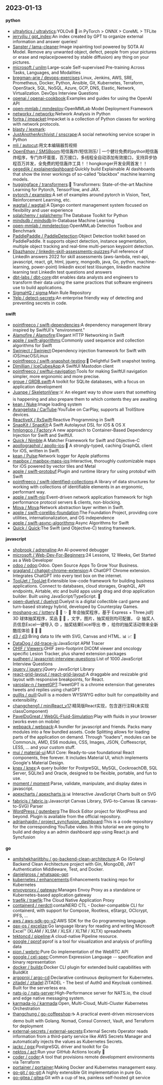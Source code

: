 ## 2023-01-13

#### python
* [ultralytics / ultralytics](https://github.com/ultralytics/ultralytics):YOLOv8
🚀
in PyTorch > ONNX > CoreML > TFLite
* [jerryjliu / gpt_index](https://github.com/jerryjliu/gpt_index):An index created by GPT to organize external information and answer queries!
* [Sanster / lama-cleaner](https://github.com/Sanster/lama-cleaner):Image inpainting tool powered by SOTA AI Model. Remove any unwanted object, defect, people from your pictures or erase and replace(powered by stable diffusion) any thing on your pictures.
* [microsoft / unilm](https://github.com/microsoft/unilm):Large-scale Self-supervised Pre-training Across Tasks, Languages, and Modalities
* [bregman-arie / devops-exercises](https://github.com/bregman-arie/devops-exercises):Linux, Jenkins, AWS, SRE, Prometheus, Docker, Python, Ansible, Git, Kubernetes, Terraform, OpenStack, SQL, NoSQL, Azure, GCP, DNS, Elastic, Network, Virtualization. DevOps Interview Questions
* [openai / openai-cookbook](https://github.com/openai/openai-cookbook):Examples and guides for using the OpenAI API
* [open-mmlab / mmdeploy](https://github.com/open-mmlab/mmdeploy):OpenMMLab Model Deployment Framework
* [networkx / networkx](https://github.com/networkx/networkx):Network Analysis in Python
* [fortra / impacket](https://github.com/fortra/impacket):Impacket is a collection of Python classes for working with network protocols.
* [blasty / lexmark](https://github.com/blasty/lexmark):
* [JustAnotherArchivist / snscrape](https://github.com/JustAnotherArchivist/snscrape):A social networking service scraper in Python
* [mli / autocut](https://github.com/mli/autocut):用文本编辑器剪视频
* [OpenEthan / SMSBoom](https://github.com/OpenEthan/SMSBoom):短信轰炸/短信测压/ | 一个健壮免费的python短信轰炸程序，专门炸坏蛋蛋，百万接口，多线程全自动添加有效接口，支持异步协程百万并发，全免费的短信轰炸工具！！hongkonger开发全网首发！！
* [oegedijk / explainerdashboard](https://github.com/oegedijk/explainerdashboard):Quickly build Explainable AI dashboards that show the inner workings of so-called "blackbox" machine learning models.
* [huggingface / transformers](https://github.com/huggingface/transformers):🤗
Transformers: State-of-the-art Machine Learning for Pytorch, TensorFlow, and JAX.
* [pytorch / examples](https://github.com/pytorch/examples):A set of examples around pytorch in Vision, Text, Reinforcement Learning, etc.
* [wagtail / wagtail](https://github.com/wagtail/wagtail):A Django content management system focused on flexibility and user experience
* [sqlalchemy / sqlalchemy](https://github.com/sqlalchemy/sqlalchemy):The Database Toolkit for Python
* [mindsdb / mindsdb](https://github.com/mindsdb/mindsdb):In-Database Machine Learning
* [open-mmlab / mmdetection](https://github.com/open-mmlab/mmdetection):OpenMMLab Detection Toolbox and Benchmark
* [PaddlePaddle / PaddleDetection](https://github.com/PaddlePaddle/PaddleDetection):Object Detection toolkit based on PaddlePaddle. It supports object detection, instance segmentation, multiple object tracking and real-time multi-person keypoint detection.
* [Ebazhanov / linkedin-skill-assessments-quizzes](https://github.com/Ebazhanov/linkedin-skill-assessments-quizzes):Full reference of LinkedIn answers 2022 for skill assessments (aws-lambda, rest-api, javascript, react, git, html, jquery, mongodb, java, Go, python, machine-learning, power-point) linkedin excel test lösungen, linkedin machine learning test LinkedIn test questions and answers
* [dbt-labs / dbt-core](https://github.com/dbt-labs/dbt-core):dbt enables data analysts and engineers to transform their data using the same practices that software engineers use to build applications.
* [SigmaHQ / sigma](https://github.com/SigmaHQ/sigma):Main Rule Repository
* [Yelp / detect-secrets](https://github.com/Yelp/detect-secrets):An enterprise friendly way of detecting and preventing secrets in code.

#### swift
* [pointfreeco / swift-dependencies](https://github.com/pointfreeco/swift-dependencies):A dependency management library inspired by SwiftUI's "environment."
* [Alamofire / Alamofire](https://github.com/Alamofire/Alamofire):Elegant HTTP Networking in Swift
* [apple / swift-algorithms](https://github.com/apple/swift-algorithms):Commonly used sequence and collection algorithms for Swift
* [Swinject / Swinject](https://github.com/Swinject/Swinject):Dependency injection framework for Swift with iOS/macOS/Linux
* [pointfreeco / swift-snapshot-testing](https://github.com/pointfreeco/swift-snapshot-testing):📸
Delightful Swift snapshot testing.
* [Dimillian / IceCubesApp](https://github.com/Dimillian/IceCubesApp):A SwiftUI Mastodon client
* [pointfreeco / swiftui-navigation](https://github.com/pointfreeco/swiftui-navigation):Tools for making SwiftUI navigation simpler, more ergonomic and more precise.
* [groue / GRDB.swift](https://github.com/groue/GRDB.swift):A toolkit for SQLite databases, with a focus on application development
* [Juanpe / SkeletonView](https://github.com/Juanpe/SkeletonView):☠️
An elegant way to show users that something is happening and also prepare them to which contents they are awaiting
* [kean / Nuke](https://github.com/kean/Nuke):Image loading system
* [Avangelista / CarTube](https://github.com/Avangelista/CarTube):YouTube on CarPlay, supports all TrollStore devices.
* [ReactiveX / RxSwift](https://github.com/ReactiveX/RxSwift):Reactive Programming in Swift
* [SnapKit / SnapKit](https://github.com/SnapKit/SnapKit):A Swift Autolayout DSL for iOS & OS X
* [hmlongco / Factory](https://github.com/hmlongco/Factory):A new approach to Container-Based Dependency Injection for Swift and SwiftUI.
* [Quick / Nimble](https://github.com/Quick/Nimble):A Matcher Framework for Swift and Objective-C
* [apollographql / apollo-ios](https://github.com/apollographql/apollo-ios):📱
A strongly-typed, caching GraphQL client for iOS, written in Swift.
* [kean / Pulse](https://github.com/kean/Pulse):Network logger for Apple platforms
* [mapbox / mapbox-maps-ios](https://github.com/mapbox/mapbox-maps-ios):Interactive, thoroughly customizable maps for iOS powered by vector tiles and Metal
* [apple / swift-protobuf](https://github.com/apple/swift-protobuf):Plugin and runtime library for using protobuf with Swift
* [pointfreeco / swift-identified-collections](https://github.com/pointfreeco/swift-identified-collections):A library of data structures for working with collections of identifiable elements in an ergonomic, performant way.
* [apple / swift-nio](https://github.com/apple/swift-nio):Event-driven network application framework for high performance protocol servers & clients, non-blocking.
* [Moya / Moya](https://github.com/Moya/Moya):Network abstraction layer written in Swift.
* [apple / swift-corelibs-foundation](https://github.com/apple/swift-corelibs-foundation):The Foundation Project, providing core utilities, internationalization, and OS independence
* [apple / swift-async-algorithms](https://github.com/apple/swift-async-algorithms):Async Algorithms for Swift
* [Quick / Quick](https://github.com/Quick/Quick):The Swift (and Objective-C) testing framework.

#### javascript
* [shobrook / adrenaline](https://github.com/shobrook/adrenaline):An AI-powered debugger
* [microsoft / Web-Dev-For-Beginners](https://github.com/microsoft/Web-Dev-For-Beginners):24 Lessons, 12 Weeks, Get Started as a Web Developer
* [odoo / odoo](https://github.com/odoo/odoo):Odoo. Open Source Apps To Grow Your Business.
* [gragland / chatgpt-chrome-extension](https://github.com/gragland/chatgpt-chrome-extension):A ChatGPT Chrome extension. Integrates ChatGPT into every text box on the internet.
* [ToolJet / ToolJet](https://github.com/ToolJet/ToolJet):Extensible low-code framework for building business applications. Connect to databases, cloud storages, GraphQL, API endpoints, Airtable, etc and build apps using drag and drop application builder. Built using JavaScript/TypeScript.
🚀
* [open-duelyst / duelyst](https://github.com/open-duelyst/duelyst):Duelyst is a digital collectible card game and turn-based strategy hybrid, developed by Counterplay Games.
* [moshang-xc / lottery](https://github.com/moshang-xc/lottery):🎉
🌟
✨
🎈
年会抽奖程序，基于 Express + Three.js的 3D 球体抽奖程序，奖品
🧧
🎁
，文字，图片，抽奖规则均可配置，
😜
抽奖人员信息Excel一键导入
😍
，抽奖结果Excel导出
😎
，给你的抽奖活动带来全新酷炫体验
🚀
🚀
🚀
* [d3 / d3](https://github.com/d3/d3):Bring data to life with SVG, Canvas and HTML.
📊
📈
🎉
* [DataDog / dd-trace-js](https://github.com/DataDog/dd-trace-js):JavaScript APM Tracer
* [OHIF / Viewers](https://github.com/OHIF/Viewers):OHIF zero-footprint DICOM viewer and oncology specific Lesion Tracker, plus shared extension packages
* [sudheerj / javascript-interview-questions](https://github.com/sudheerj/javascript-interview-questions):List of 1000 JavaScript Interview Questions
* [jquery / jquery](https://github.com/jquery/jquery):jQuery JavaScript Library
* [react-grid-layout / react-grid-layout](https://github.com/react-grid-layout/react-grid-layout):A draggable and resizable grid layout with responsive breakpoints, for React.
* [yaroslav-n / tweetGPT](https://github.com/yaroslav-n/tweetGPT):TweetGPT is a chrome extension that generates tweets and replies using chatGPT
* [quilljs / quill](https://github.com/quilljs/quill):Quill is a modern WYSIWYG editor built for compatibility and extensibility.
* [changcheng1 / miniReact_v17](https://github.com/changcheng1/miniReact_v17):精简版React实现，包含逐行注释(未实现classComponent)
* [PavelDoGreat / WebGL-Fluid-Simulation](https://github.com/PavelDoGreat/WebGL-Fluid-Simulation):Play with fluids in your browser (works even on mobile)
* [webpack / webpack](https://github.com/webpack/webpack):A bundler for javascript and friends. Packs many modules into a few bundled assets. Code Splitting allows for loading parts of the application on demand. Through "loaders", modules can be CommonJs, AMD, ES6 modules, CSS, Images, JSON, Coffeescript, LESS, ... and your custom stuff.
* [mui / material-ui](https://github.com/mui/material-ui):MUI Core: Ready-to-use foundational React components, free forever. It includes Material UI, which implements Google's Material Design.
* [knex / knex](https://github.com/knex/knex):A query builder for PostgreSQL, MySQL, CockroachDB, SQL Server, SQLite3 and Oracle, designed to be flexible, portable, and fun to use.
* [moment / moment](https://github.com/moment/moment):Parse, validate, manipulate, and display dates in javascript.
* [apexcharts / apexcharts.js](https://github.com/apexcharts/apexcharts.js):📊
Interactive JavaScript Charts built on SVG
* [fabricjs / fabric.js](https://github.com/fabricjs/fabric.js):Javascript Canvas Library, SVG-to-Canvas (& canvas-to-SVG) Parser
* [WordPress / gutenberg](https://github.com/WordPress/gutenberg):The Block Editor project for WordPress and beyond. Plugin is available from the official repository.
* [adrianhajdin / project_syncfusion_dashboard](https://github.com/adrianhajdin/project_syncfusion_dashboard):This is a code repository for the corresponding YouTube video. In this tutorial we are going to build and deploy a an admin dashboard app using React.js and Syncfusion

#### go
* [amitshekhariitbhu / go-backend-clean-architecture](https://github.com/amitshekhariitbhu/go-backend-clean-architecture):A Go (Golang) Backend Clean Architecture project with Gin, MongoDB, JWT Authentication Middleware, Test, and Docker.
* [danielgross / whatsapp-gpt](https://github.com/danielgross/whatsapp-gpt):
* [kubernetes / enhancements](https://github.com/kubernetes/enhancements):Enhancements tracking repo for Kubernetes
* [envoyproxy / gateway](https://github.com/envoyproxy/gateway):Manages Envoy Proxy as a standalone or Kubernetes-based application gateway
* [traefik / traefik](https://github.com/traefik/traefik):The Cloud Native Application Proxy
* [containerd / nerdctl](https://github.com/containerd/nerdctl):contaiNERD CTL - Docker-compatible CLI for containerd, with support for Compose, Rootless, eStargz, OCIcrypt, IPFS, ...
* [aws / aws-sdk-go-v2](https://github.com/aws/aws-sdk-go-v2):AWS SDK for the Go programming language.
* [qax-os / excelize](https://github.com/qax-os/excelize):Go language library for reading and writing Microsoft Excel™ (XLAM / XLSM / XLSX / XLTM / XLTX) spreadsheets
* [tektoncd / pipeline](https://github.com/tektoncd/pipeline):A cloud-native Pipeline resource.
* [google / pprof](https://github.com/google/pprof):pprof is a tool for visualization and analysis of profiling data
* [pion / webrtc](https://github.com/pion/webrtc):Pure Go implementation of the WebRTC API
* [google / cel-spec](https://github.com/google/cel-spec):Common Expression Language -- specification and binary representation
* [docker / buildx](https://github.com/docker/buildx):Docker CLI plugin for extended build capabilities with BuildKit
* [argoproj / argo-cd](https://github.com/argoproj/argo-cd):Declarative continuous deployment for Kubernetes.
* [zitadel / zitadel](https://github.com/zitadel/zitadel):ZITADEL - The best of Auth0 and Keycloak combined. Built for the serverless era.
* [nats-io / nats-server](https://github.com/nats-io/nats-server):High-Performance server for NATS.io, the cloud and edge native messaging system.
* [karmada-io / karmada](https://github.com/karmada-io/karmada):Open, Multi-Cloud, Multi-Cluster Kubernetes Orchestration
* [thangchung / go-coffeeshop](https://github.com/thangchung/go-coffeeshop):☕
A practical event-driven microservices demo built with Golang. Nomad, Consul Connect, Vault, and Terraform for deployment
* [external-secrets / external-secrets](https://github.com/external-secrets/external-secrets):External Secrets Operator reads information from a third-party service like AWS Secrets Manager and automatically injects the values as Kubernetes Secrets.
* [jackc / pgx](https://github.com/jackc/pgx):PostgreSQL driver and toolkit for Go
* [nektos / act](https://github.com/nektos/act):Run your GitHub Actions locally
🚀
* [coder / coder](https://github.com/coder/coder):A tool that provisions remote development environments via Terraform
* [portainer / portainer](https://github.com/portainer/portainer):Making Docker and Kubernetes management easy.
* [go-git / go-git](https://github.com/go-git/go-git):A highly extensible Git implementation in pure Go.
* [go-gitea / gitea](https://github.com/go-gitea/gitea):Git with a cup of tea, painless self-hosted git service
